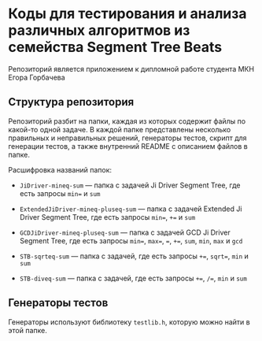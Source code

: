 # Коды для тестирования и анализа различных алгоритмов из семейства Segment Tree Beats

Репозиторий является приложением к дипломной работе студента МКН Егора Горбачева

## Структура репозитория

Репозиторий разбит на папки, каждая из которых содержит файлы по какой-то одной задаче. В каждой папке представлены несколько правильных и неправильных решений, генераторы тестов, скрипт для генерации тестов, а также внутренний README с описанием файлов в папке.

Расшифровка названий папок:

- `JiDriver-mineq-sum` — папка с задачей Ji Driver Segment Tree, где есть запросы `min=` и `sum`

- `ExtendedJiDriver-mineq-pluseq-sum` — папка с задачей Extended Ji Driver Segment Tree, где есть запросы `min=`, `+=` и `sum`

- `GCDJiDriver-mineq-pluseq-sum` — папка с задачей GCD Ji Driver Segment Tree, где есть запросы `min=`, `max=`, `=`, `+=`, `sum`, `min`, `max` и `gcd`

- `STB-sqrteq-sum` — папка с задачей, где есть запросы `+=`, `sqrt=`, `min` и `sum`

- `STB-diveq-sum` — папка с задачей, где есть запросы `+=`, `/=`, `min` и `sum`

## Генераторы тестов

Генераторы используют библиотеку `testlib.h`, которую можно найти в этой папке.
